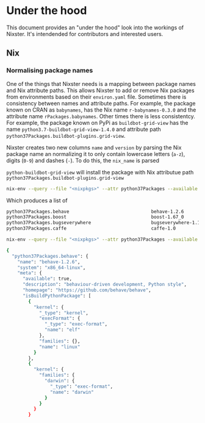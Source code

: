# Under the hood

This document provides an "under the hood" look into the workings of Nixster. It's intendended for contributors and interested users.

## Nix



### Normalising package names

One of the things that Nixster needs is a mapping between package names and Nix attribute paths. This allows Nixster to add or remove Nix packages from environments based on their `environ.yaml` file. Sometimes there is consistency between names and attribute paths. For example, the package known on CRAN as `babynames`, has the Nix name `r-babynames-0.3.0` and the attribute name `rPackages.babynames`. Other times there is less consistentcy. For example, the package known on PyPi as `buildbot-grid-view` has the name `python3.7-buildbot-grid-view-1.4.0` and attribute path `python37Packages.buildbot-plugins.grid-view`.

Nixster creates two new columns `name` and `version` by parsing the Nix package name an normalizing it to only contain lowercase letters (`a-z`), digits (`0-9`) and dashes (`-`). To do this, the `nix_name` is parsed

`python-buildbot-grid-view` will install the package with Nix attributue path `python37Packages.buildbot-plugins.grid-view`


```bash
nix-env --query --file "<nixpkgs>" --attr python37Packages --available --attr-path --drv-path --out-path
```

Which produces a list of 

```bash
python37Packages.behave                              behave-1.2.6                                                                        /nix/store/y758394y7f23ba30m0n1h52w6hakjg5k-behave-1.2.6.drv                                                                        /nix/store/8jz1c7bwrl8kch6xag7j93lwg0rf4j77-behave-1.2.6
python37Packages.boost                               boost-1.67_0                                                                        /nix/store/6w3r1wq9snvhx1yvyh4waw8avyjdxffa-boost-1.67_0.drv                                                                        dev=/nix/store/9p5pj3v6mrwhhjj8ynjw6qb5avn354pj-boost-1.67_0-dev;/nix/store/p7ldzl2pbfa6l5pab3n1iq223q53jf4x-boost-1.67_0
python37Packages.bugseverywhere                      bugseverywhere-1.1.1                                                                /nix/store/wg2l5y71pgjb2925f0rzp7868cc7xc8r-bugseverywhere-1.1.1.drv                                                                /nix/store/i2bln8h615b94wlddjwqmgy1wxblnf3m-bugseverywhere-1.1.1
python37Packages.caffe                               caffe-1.0                                                                           /nix/store/0x7n1xyrjxlijl9557fpzfk5zc1j6d8y-caffe-1.0.drv                                                                           bin=/nix/store/rj09zb3sxy6n2v9wv3dkg929cjmjymwh-caffe-1.0-bin;/nix/store/n5wxs3hqv5vfgc7858x77x5mk3bqsa4b-caffe-1.0
```

```bash
nix-env --query --file "<nixpkgs>" --attr python37Packages --available --meta --json | head -n 30
```

```bash
{
  "python37Packages.behave": {
    "name": "behave-1.2.6",
    "system": "x86_64-linux",
    "meta": {
      "available": true,
      "description": "behaviour-driven development, Python style",
      "homepage": "https://github.com/behave/behave",
      "isBuildPythonPackage": [
        {
          "kernel": {
            "_type": "kernel",
            "execFormat": {
              "_type": "exec-format",
              "name": "elf"
            },
            "families": {},
            "name": "linux"
          }
        },
        {
          "kernel": {
            "families": {
              "darwin": {
                "_type": "exec-format",
                "name": "darwin"
              }
            }
          }
        }
```